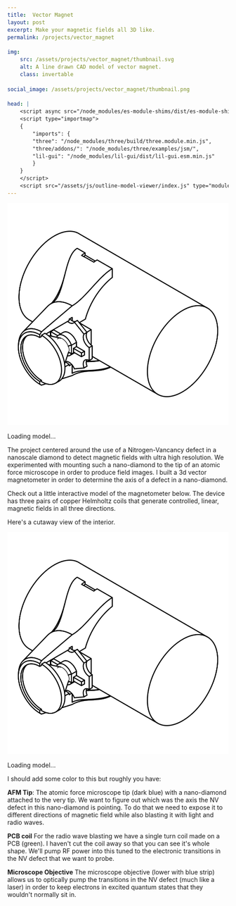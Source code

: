 ```yaml
---
title:  Vector Magnet
layout: post
excerpt: Make your magnetic fields all 3D like.
permalink: /projects/vector_magnet

img:
    src: /assets/projects/vector_magnet/thumbnail.svg
    alt: A line drawn CAD model of vector magnet.
    class: invertable

social_image: /assets/projects/vector_magnet/thumbnail.png

head: |
    <script async src="/node_modules/es-module-shims/dist/es-module-shims.js"></script>
    <script type="importmap">
    {
        "imports": {
        "three": "/node_modules/three/build/three.module.min.js",
        "three/addons/": "/node_modules/three/examples/jsm/",
        "lil-gui": "/node_modules/lil-gui/dist/lil-gui.esm.min.js"
        }
    }
    </script>
    <script src="/assets/js/outline-model-viewer/index.js" type="module"></script>
---
```

<outline-model-viewer model = "/assets/blog/vector_magnet/vector_magnet.glb" zoom=500 camera='{"position":[-4.187,2.613,-9.927],"rotation":[-2.895,-0.3904,-3.046],"zoom":715.9863905262143,"target":[0.02078,0.1128,-0.01309]}'>
    <img class="outline-model-poster no-wc" src = "/assets/projects/bike_lights/thumbnail.svg">
    <p class="has-wc">Loading model...</p>
</outline-model-viewer>

The project centered around the use of a Nitrogen-Vancancy defect in a nanoscale diamond to detect magnetic fields with ultra high resolution. We experimented with mounting such a nano-diamond to the tip of an atomic force microscope in order to produce field images. I built a 3d vector magnetometer in order to determine the axis of a defect in a nano-diamond.

Check out a little interactive model of the magnetometer below. The device has three pairs of copper Helmholtz coils that generate controlled, linear, magnetic fields in all three directions.

Here's a cutaway view of the interior.

<outline-model-viewer model = "/assets/blog/vector_magnet/vector_magnet_section.glb" zoom=500 spin=false camera='{"position":[-3.078,3.353,10.11],"rotation":[-0.309,-0.2822,-0.08866],"zoom":9794.920097823839,"target":[0.0006876,0.1232,-0.005368]}' true-color=true>
    <img class="outline-model-poster no-wc" src = "/assets/projects/bike_lights/thumbnail.svg">
    <p class="has-wc">Loading model...</p>
</outline-model-viewer>

I should add some color to this but roughly you have:

**AFM Tip**: The atomic force microscope tip (dark blue) with a nano-diamond attached to the very tip. We want to figure out which was the axis the NV defect in this nano-diamond is pointing. To do that we need to expose it to different directions of magnetic field while also blasting it with light and radio waves.

**PCB coil** For the radio wave blasting we have a single turn coil made on a PCB (green). I haven't cut the coil away so that you can see it's whole shape. We'll pump RF power into this tuned to the electronic transitions in the NV defect that we want to probe.

**Microscope Objective** The microscope objective (lower with blue strip) allows us to optically pump the transitions in the NV defect (much like a laser) in order to keep electrons in excited quantum states that they wouldn't normally sit in.

